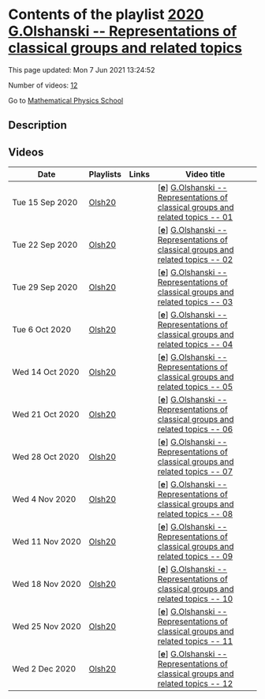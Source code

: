 # Contents of the playlist [2020 G.Olshanski -- Representations of classical groups and related topics](https://www.youtube.com/playlist?list=PLLGkFbxve670ADsVxwRJVunxz2v3ghcOQ)

This page updated: Mon 7 Jun 2021 13:24:52

Number of videos: [12](#videos)

Go to [Mathematical Physics School](../README.md)

## Description



## Videos

|Date|Playlists|Links|Video title|
|---|---|---|---|
| Tue&nbsp;15&nbsp;Sep&nbsp;2020 | [Olsh20](../playlists/Olsh20 "2020 G.Olshanski -- Representations of classical groups and related topics") |  | [[**e**](https://studio.youtube.com/video/NqkreQRriIA/edit "Edit")] [G.Olshanski -- Representations of classical groups and related topics -- 01](https://www.youtube.com/watch?v=NqkreQRriIA&list=PLLGkFbxve670ADsVxwRJVunxz2v3ghcOQ) |
| Tue&nbsp;22&nbsp;Sep&nbsp;2020 | [Olsh20](../playlists/Olsh20 "2020 G.Olshanski -- Representations of classical groups and related topics") |  | [[**e**](https://studio.youtube.com/video/yoE4kZ4mvvo/edit "Edit")] [G.Olshanski -- Representations of classical groups and related topics -- 02](https://www.youtube.com/watch?v=yoE4kZ4mvvo&list=PLLGkFbxve670ADsVxwRJVunxz2v3ghcOQ) |
| Tue&nbsp;29&nbsp;Sep&nbsp;2020 | [Olsh20](../playlists/Olsh20 "2020 G.Olshanski -- Representations of classical groups and related topics") |  | [[**e**](https://studio.youtube.com/video/wps5hkHKn08/edit "Edit")] [G.Olshanski -- Representations of classical groups and related topics -- 03](https://www.youtube.com/watch?v=wps5hkHKn08&list=PLLGkFbxve670ADsVxwRJVunxz2v3ghcOQ) |
| Tue&nbsp;6&nbsp;Oct&nbsp;2020 | [Olsh20](../playlists/Olsh20 "2020 G.Olshanski -- Representations of classical groups and related topics") |  | [[**e**](https://studio.youtube.com/video/2CUPhKrLIi4/edit "Edit")] [G.Olshanski -- Representations of classical groups and related topics -- 04](https://www.youtube.com/watch?v=2CUPhKrLIi4&list=PLLGkFbxve670ADsVxwRJVunxz2v3ghcOQ) |
| Wed&nbsp;14&nbsp;Oct&nbsp;2020 | [Olsh20](../playlists/Olsh20 "2020 G.Olshanski -- Representations of classical groups and related topics") |  | [[**e**](https://studio.youtube.com/video/WOyWS829DpE/edit "Edit")] [G.Olshanski -- Representations of classical groups and related topics -- 05](https://www.youtube.com/watch?v=WOyWS829DpE&list=PLLGkFbxve670ADsVxwRJVunxz2v3ghcOQ) |
| Wed&nbsp;21&nbsp;Oct&nbsp;2020 | [Olsh20](../playlists/Olsh20 "2020 G.Olshanski -- Representations of classical groups and related topics") |  | [[**e**](https://studio.youtube.com/video/gfbkVTQgeK8/edit "Edit")] [G.Olshanski -- Representations of classical groups and related topics -- 06](https://www.youtube.com/watch?v=gfbkVTQgeK8&list=PLLGkFbxve670ADsVxwRJVunxz2v3ghcOQ) |
| Wed&nbsp;28&nbsp;Oct&nbsp;2020 | [Olsh20](../playlists/Olsh20 "2020 G.Olshanski -- Representations of classical groups and related topics") |  | [[**e**](https://studio.youtube.com/video/0YKzW_KJ1vo/edit "Edit")] [G.Olshanski -- Representations of classical groups and related topics -- 07](https://www.youtube.com/watch?v=0YKzW_KJ1vo&list=PLLGkFbxve670ADsVxwRJVunxz2v3ghcOQ) |
| Wed&nbsp;4&nbsp;Nov&nbsp;2020 | [Olsh20](../playlists/Olsh20 "2020 G.Olshanski -- Representations of classical groups and related topics") |  | [[**e**](https://studio.youtube.com/video/102zDqiPIBw/edit "Edit")] [G.Olshanski -- Representations of classical groups and related topics -- 08](https://www.youtube.com/watch?v=102zDqiPIBw&list=PLLGkFbxve670ADsVxwRJVunxz2v3ghcOQ) |
| Wed&nbsp;11&nbsp;Nov&nbsp;2020 | [Olsh20](../playlists/Olsh20 "2020 G.Olshanski -- Representations of classical groups and related topics") |  | [[**e**](https://studio.youtube.com/video/OPhgz8NMo4E/edit "Edit")] [G.Olshanski -- Representations of classical groups and related topics -- 09](https://www.youtube.com/watch?v=OPhgz8NMo4E&list=PLLGkFbxve670ADsVxwRJVunxz2v3ghcOQ) |
| Wed&nbsp;18&nbsp;Nov&nbsp;2020 | [Olsh20](../playlists/Olsh20 "2020 G.Olshanski -- Representations of classical groups and related topics") |  | [[**e**](https://studio.youtube.com/video/SKwUSAcKz5k/edit "Edit")] [G.Olshanski -- Representations of classical groups and related topics -- 10](https://www.youtube.com/watch?v=SKwUSAcKz5k&list=PLLGkFbxve670ADsVxwRJVunxz2v3ghcOQ) |
| Wed&nbsp;25&nbsp;Nov&nbsp;2020 | [Olsh20](../playlists/Olsh20 "2020 G.Olshanski -- Representations of classical groups and related topics") |  | [[**e**](https://studio.youtube.com/video/OZbEGcwzuT0/edit "Edit")] [G.Olshanski -- Representations of classical groups and related topics -- 11](https://www.youtube.com/watch?v=OZbEGcwzuT0&list=PLLGkFbxve670ADsVxwRJVunxz2v3ghcOQ) |
| Wed&nbsp;2&nbsp;Dec&nbsp;2020 | [Olsh20](../playlists/Olsh20 "2020 G.Olshanski -- Representations of classical groups and related topics") |  | [[**e**](https://studio.youtube.com/video/oX00t9xMPoM/edit "Edit")] [G.Olshanski -- Representations of classical groups and related topics -- 12](https://www.youtube.com/watch?v=oX00t9xMPoM&list=PLLGkFbxve670ADsVxwRJVunxz2v3ghcOQ) |
